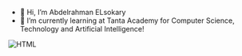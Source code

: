 - 👋 Hi, I’m Abdelrahman ELsokary
- 🌱 I’m currently learning at Tanta Academy for Computer Science, Technology and Artificial Intelligence!
  
![HTML](https://img.shields.io/badge/HTML-E34F26?style=for-the-badge&logo=html5&logoColor=white)


<!---
AbdelrahmanELsokary/AbdelrahmanELsokary is a ✨ special ✨ repository because its `README.md` (this file) appears on your GitHub profile.
You can click the Preview link to take a look at your changes.
--->
